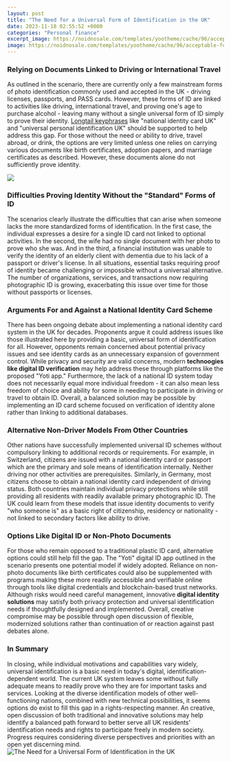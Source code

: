 ```yaml
---
layout: post
title: "The Need for a Universal Form of Identification in the UK"
date: 2023-11-18 02:55:52 +0000
categories: "Personal finance"
excerpt_image: https://noidnosale.com/templates/yootheme/cache/96/acceptable-forms-of-id-in-uk-2022-963f9502.jpeg
image: https://noidnosale.com/templates/yootheme/cache/96/acceptable-forms-of-id-in-uk-2022-963f9502.jpeg
---
```


### Relying on Documents Linked to Driving or International Travel 
As outlined in the scenario, there are currently only a few mainstream forms of photo identification commonly used and accepted in the UK - driving licenses, passports, and PASS cards. However, these forms of ID are linked to activities like driving, international travel, and proving one's age to purchase alcohol - leaving many without a single universal form of ID simply to prove their identity. [Longtail keyphrases](https://travelokla.github.io/2024-01-06-les-raisons-de-vivre-en-ha-xefti/) like "national identity card UK" and "universal personal identification UK" should be supported to help address this gap. For those without the need or ability to drive, travel abroad, or drink, the options are very limited unless one relies on carrying various documents like birth certificates, adoption papers, and marriage certificates as described. However, these documents alone do not sufficiently prove identity. 

![](https://validient.com/wp-content/uploads/2022/11/VerifyUK.jpeg)
### Difficulties Proving Identity Without the "Standard" Forms of ID
The scenarios clearly illustrate the difficulties that can arise when someone lacks the more standardized forms of identification. In the first case, the individual expresses a desire for a single ID card not linked to optional activities. In the second, the wife had no single document with her photo to prove who she was. And in the third, a financial institution was unable to verify the identity of an elderly client with dementia due to his lack of a passport or driver's license. In all situations, essential tasks requiring proof of identity became challenging or impossible without a universal alternative. The number of organizations, services, and transactions now requiring photographic ID is growing, exacerbating this issue over time for those without passports or licenses.
### Arguments For and Against a National Identity Card Scheme  
There has been ongoing debate about implementing a national identity card system in the UK for decades. Proponents argue it could address issues like those illustrated here by providing a basic, universal form of identification for all. However, opponents remain concerned about potential privacy issues and see identity cards as an unnecessary expansion of government control. While privacy and security are valid concerns, modern **technoogies like digital ID verification** may help address these through platforms like the proposed "Yoti app." Furthermore, the lack of a national ID system today does not necessarily equal more individual freedom - it can also mean less freedom of choice and ability for some in needing to participate in driving or travel to obtain ID. Overall, a balanced solution may be possible by implementing an ID card scheme focused on verification of identity alone rather than linking to additional databases.
### Alternative Non-Driver Models From Other Countries
Other nations have successfully implemented universal ID schemes without compulsory linking to additional records or requirements. For example, in Switzerland, citizens are issued with a national identity card or passport which are the primary and sole means of identification internally. Neither driving nor other activities are prerequisites. Similarly, in Germany, most citizens choose to obtain a national identity card independent of driving status. Both countries maintain individual privacy protections while still providing all residents with readily available primary photographic ID. The UK could learn from these models that issue identity documents to verify "who someone is" as a basic right of citizenship, residency or nationality - not linked to secondary factors like ability to drive. 
### Options Like Digital ID or Non-Photo Documents
For those who remain opposed to a traditional plastic ID card, alternative options could still help fill the gap. The "Yoti" digital ID app outlined in the scenario presents one potential model if widely adopted. Reliance on non-photo documents like birth certificates could also be supplemented with programs making these more readily accessible and verifiable online through tools like digital credentials and blockchain-based trust networks. Although risks would need careful management, innovative **digital identity solutions** may satisfy both privacy protection and universal identification needs if thoughtfully designed and implemented. Overall, creative compromise may be possible through open discussion of flexible, modernized solutions rather than continuation of or reaction against past debates alone.
### In Summary
In closing, while individual motivations and capabilities vary widely, universal identification is a basic need in today's digital, identification-dependent world. The current UK system leaves some without fully adequate means to readily prove who they are for important tasks and services. Looking at the diverse identification models of other well-functioning nations, combined with new technical possibilities, it seems options do exist to fill this gap in a rights-respecting manner. An creative, open discussion of both traditional and innovative solutions may help identify a balanced path forward to better serve all UK residents' identification needs and rights to participate freely in modern society. Progress requires considering diverse perspectives and priorities with an open yet discerning mind.
![The Need for a Universal Form of Identification in the UK](https://noidnosale.com/templates/yootheme/cache/96/acceptable-forms-of-id-in-uk-2022-963f9502.jpeg)